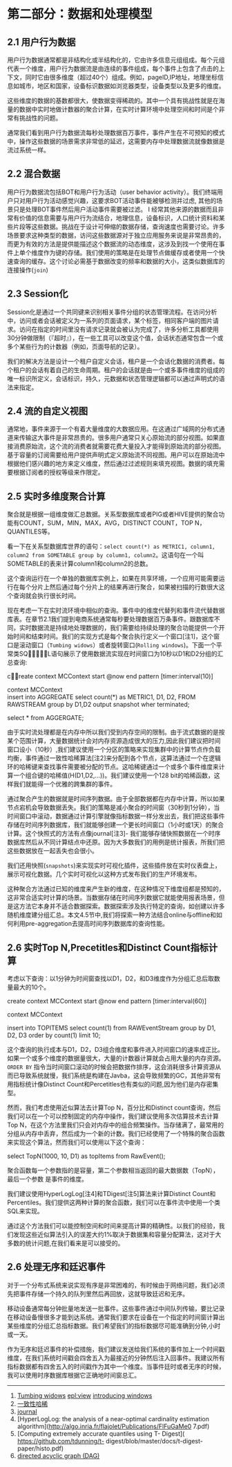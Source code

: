 第二部分：数据和处理模型
================================


2.1 用户行为数据
----------------------
用户行为数据通常都是非结构化或半结构化的，它由许多信息元组组成。每个元组代表一个维度，用户行为数据流是由连续的事件组成，每个事件上包含了点击的上下文，同时它由很多维度（超过40个）组成。例如，pageID,IP地址，地理坐标信息如城市，地区和国家，设备标识数据如浏览器类型，设备类型以及更多的维度。

这些维度的数据的基数都很大，使数据变得稀疏的。其中一个具有挑战性就是在海量的数据中实时地做计数器的聚合计算，在实时计算环境中处理空间和时间是个非常有挑战性的问题。  

通常我们看到用户行为数据流每秒处理数据百万事件，事件产生在不可预知的模式中，操作这些数据的场景需求非常低的延迟，这需要内存中处理数据流就像数据是流过系统一样。

2.2 混合数据
----------------------
用户行为数据流包括BOT和用户行为活动（user behavior activity）。我们终端用户只对用户行为活动感觉兴趣，这要求BOT活动事件能被够检测并过虑, 其他的场景只是处理BOT事件然后用户活动事件需要被过滤。
I
经常其他来源的数据而且非常有价值的信息需要与用户行为流结合，地理信息，设备标识，人口统计资料和某些片段等这些数据。挑战在于设计可伸缩的数据存储，查询速度也需要讨论。许多场景要求这种类型的数据，访问这些数据源对于独立应用服务来说是非常昂贵的，而更为有效的方法是提供能描述这个数据流的动态维度，这涉及到找一个使用在事件上单个维度作为键的存储。我们使用的策略是在处理节点做缓存或者使用一个快速查询的缓存。这个讨论必需基于数据改变的频率和数据的大小，这类似数据库的连接操作(`join`)

2.3 Session化
-----------------------
Session化是通过一个共同键来识别相关事件分组的状态管理流程。在访问分析中，访问或者会话被定义为一系列的页面请求，某个标签，相同客户端的图片请求。访问在指定的时间里没有请求记录就会被认为完成了，许多分析工具都使用30分钟做限制（『超时』），在一些工具可以改变这个值，会话状态通常包含一个或多个某些行为的计数器（例如，页面导航的记录）。   

我们的解决方法是设计一个租户自定义会话，租户是一个会话化数据的消费者。每个租户的会话有着自己的生命周期。租户的会话就是由一个或多事件维度的组成的唯一标识所定义，会话标识，持久，元数据和状态管理逻辑都可以通过声明式的语法来指定。

2.4 流的自定义视图
--------------------------
通常地，事件来源于一个有着大量维度的大数据应用。在这通过广域网的分布式通道来传输这大事件是非常昂贵的。很多用户通常只关心原始流的部分视图。如果直接消费原始流，这个流的消费者就需要花费大量投入才能得到原始流的部分视图。基于容量的订阅需要给用户提供声明式定义原始流不同视图。用户可以在原始流中根据他们感兴趣的地方来定义维度，然后通过过滤规则来填充视图。数据的填充需要根据订阅者的授权等级来作限定。

2.5 实时多维度聚合计算
---------------------------
聚合就是根据一组维度做汇总数据。关系型数据库或者PIG或者HIVE提供的聚合功能有COUNT，SUM，MIN，MAX，AVG，DISTINCT COUNT，TOP N，QUANTILES等。

看一下在关系型数据库世界的语句：`select count(*) as METRIC1, column1, column2 from SOMETABLE group by column1, column2`。这语句在一个叫SOMETABLE的表来计算column1和column2的总数。

这个查询运行在一个单独的数据库实例上，如果在共享环境，一个应用可能需要运行在每个分片上然后通过每个分片上的结果再进行聚合，如果被扫描的行数很大这个查询就会执行很长时间。

现在考虑一下在实时流环境中相似的查询。事件中的维度代替列和事件流代替数据库表。在章节2.1我们提到电商系统通常每秒要处理数据百万条事件。跟数据库不同，实时数据流是持续地处理数据的，我们需要给持续处理的聚合功能提供一个开始时间和结束时间。我们的实现方式是每个聚合执行定义一个窗口[注1]，这个窗口是滚动窗口（`Tumbing widows`）或者旋转窗口(`Rolling windows`)。下面一个平常类SQL语句展示了使用数据流实现在时间窗口为10秒以D1和D2分组的汇总查询:

create context MCContext start @now end pattern [timer:interval(10)]  

context MCContext    
insert into AGGREGATE select count(*) as METRIC1, D1, D2, FROM RAWSTREAM group by D1,D2 output snapshot wher terminated;     

select * from AGGERGATE;

由于实时流处理都是在内存中所以我们受到内存空间的限制。由于流式数据的是按某个范围计算，大量数据统计会对内存资源造成很大的压力,因此我们建议把时间窗口设小（10秒）,我们建议使用一个分区的策略来实现集群中的计算节点作负载均衡，事件通过一致性哈稀算法[注2]来分配到各个节点，这算法通过一个在逻辑环的哈稀键来查找事件需要被分配的节点。这哈稀键通过一个或多个事件维度来计算一个组合键的哈稀值(H(D1,D2,...))。我们建议使用一个128 bit的哈稀函数，这样我们就能得一个优雅的跨集群的事件。

通过聚合产生的数据就是时间序列数据。由于全部数据都在内存中计算，所以如果节点宕机会导致数据丢失。我们的策略是减小聚合的时间窗（30秒到1分钟），当时间窗口中滚动，数据通过计算引擎就像指标数据一样分发出去，我们把这些事件存储在时间序列数据库，我们就能够创建一个更长时间窗口（1小时或1天）的聚合计算。这个快照式的方法有点像journal[注3]- 我们能够存储快照数据在一个时序数据库然后从不同计算结点中还原。因为大多数我们的用例是统计报表，所我们把这些数据放在一起丢失也会很小。

我们还用快照(`snapshots`)来实现实时可视化插件，这些插件放在实时仪表盘上，展示可视化数据。几个实时可视化以这种方式发布我们的生产环境发布。

这种聚合方法通过已知的维度来产生新的维度，在这种情况下维度组都是预知的，这非常合适实时计算的场景。当数据存储在时间序列数据它就能使用报表场景，但是这方法它本身并不适合数据探索。数据探索涉及执行特定的查询，如创建以许多随机维度建分组汇总。本文4.5节中,我们将探索一种方法结合online与offline和如何利用pre-aggregation去提高时间序列数据库的查询性能。

2.6 实时Top N,Precetitles和Distinct Count指标计算
---------------------------
考虑以下查询：以1分钟为时间窗查找以D1，D2，和D3维度作为分组汇总后取数量最大的10个。

create context MCContext start @now end pattern [timer:interval(60)]

context MCContext

insert into TOPITEMS select count(1) from RAWEventStream group by D1, D2, D3 order by count(1) limit 10;


这个查询的执行成本与D1，D2，D3组合维度和事件进入时间窗口的速率成正比。如果一个或多个维度的数据量很大，大量的计数器计算就会占用大量的内存资源。`ORDER BY` 指令当时间窗口滚动的时候会把数据作排序，这会消耗很多计算资源从而已导致系统就慢，我们系统是构建在Javba，这会导致频繁的GC，其他非常有用指标统计像Distinct Count和Percetitles也有类似的问题,因为他们是内存密集型。

然而，我们考虑使用近似算法去计算Top N，百分比和Distinct count查询，然后我们可以在一个可以控制固定的内存中操作，我们建议使用多次估算技术去计算Top N，在这个方法里我们只会对内存中的组合频繁操作。当存储满了，最常用的分组从内存中丢弃，然后成为一个新的计数。我们已经使用了一个特殊的聚合函数来实现这个算法，然而我们可以使用以下这个查询：

select TopN(1000, 10, D1) as topItems from RawEvent();

聚合函数每一个参数指的是容量，第二个参数相当返回的最大数据数（TopN），最后一个参数 是事件的维度。

我们建议使用HyperLogLog[注4]和TDigest[注5]算法来计算Distinct Count和Percentiles。我们提供这两种计算的聚合函数，我们可以在事件流中使用一个类SQL来实现。

通过这个方法我们可以能控制空间和时间来提高计算的精确性。以我们的经验，我们发现这些近似算法引入的误差大约1%取决于数据集和容量分配算法，这对于大多数的统计问题,在我们看来是可以接受的。

2.6 处理无序和廷迟事件
---------------------------
对于一个分布式系统来说实现有序是非常困难的，有时候由于网络问题，我们必须先把事件存储一个持久的队列里然后再回放，这就导致廷迟和无序。

移动设备通常每分钟批量地发送一批事件。这些事件通过中间队列传输，要比记录在移动设备慢很多才能到达系统。通常我们要求在设备在一个指定的时间窗计算出某些维度的分组汇总指标数据。我们希望我们的指标数据尽可能准确到分钟,小时或一天。

作为无序和廷迟事件的补偿措施，我们建议发送给我们系统的事件加上一个时间戳维度，在我们系统时间戳会四舍五入为最接近的分钟然后注入回事件。我建议所有指标数据都有四舍五入的时间戳作为其中一个维度。当事件廷时或者无序的时候，我可以使用时序数据库根据它正确地时间窗总汇。


-------


1. [Tumbing widows](https://developer.ibm.com/streamsdev/2014/05/06/spl-tumbling-windows-explained/) [epl:view](http://www.espertech.com/esper/release-5.2.0/esper-reference/html/epl-views.html#win-views) [introducing windows](https://flink.apache.org/news/2015/12/04/Introducing-windows.html)
2. [一致性哈稀]()
3. [journal]()
4. [HyperLogLog: the analysis of a near-optimal cardinality estimation algorithm](http://algo.inria.fr/flajolet/Publications/FlFuGaMe0 7.pdf)
5. [Computing extremely accurate quantiles using T- Digest](https://github.com/tdunning/t- digest/blob/master/docs/t-digest-paper/histo.pdf)
6. [directed acyclic graph (DAG)](https://en.wikipedia.org/wiki/Directed_acyclic_graph)










